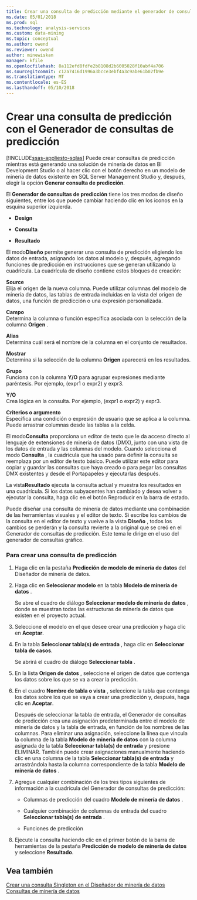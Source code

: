 ```yaml
---
title: Crear una consulta de predicción mediante el generador de consultas de predicción | Documentos de Microsoft
ms.date: 05/01/2018
ms.prod: sql
ms.technology: analysis-services
ms.custom: data-mining
ms.topic: conceptual
ms.author: owend
ms.reviewer: owend
author: minewiskan
manager: kfile
ms.openlocfilehash: 8a112efd8fdfe2b8108d2b6005028f10abf4a706
ms.sourcegitcommit: c12a7416d1996a3bcce3ebf4a3c9abe61b02fb9e
ms.translationtype: MT
ms.contentlocale: es-ES
ms.lasthandoff: 05/10/2018
---
```

# <a name="create-a-prediction-query-using-the-prediction-query-builder"></a>Crear una consulta de predicción con el Generador de consultas de predicción
[!INCLUDE[ssas-appliesto-sqlas](../../includes/ssas-appliesto-sqlas.md)]
  Puede crear consultas de predicción mientras está generando una solución de minería de datos en BI Development Studio o al hacer clic con el botón derecho en un modelo de minería de datos existente en SQL Server Management Studio y, después, elegir la opción **Generar consulta de predicción**.  
  
 El **Generador de consultas de predicción** tiene los tres modos de diseño siguientes, entre los que puede cambiar haciendo clic en los iconos en la esquina superior izquierda.  
  
-   **Design**  
  
-   **Consulta**  
  
-   **Resultado**  
  
 El modo**Diseño** permite generar una consulta de predicción eligiendo los datos de entrada, asignando los datos al modelo y, después, agregando funciones de predicción en instrucciones que se generan utilizando la cuadrícula. La cuadrícula de diseño contiene estos bloques de creación:  
  
 **Source**  
 Elija el origen de la nueva columna. Puede utilizar columnas del modelo de minería de datos, las tablas de entrada incluidas en la vista del origen de datos, una función de predicción o una expresión personalizada.  
  
 **Campo**  
 Determina la columna o función específica asociada con la selección de la columna **Origen** .  
  
 **Alias**  
 Determina cuál será el nombre de la columna en el conjunto de resultados.  
  
 **Mostrar**  
 Determina si la selección de la columna **Origen** aparecerá en los resultados.  
  
 **Grupo**  
 Funciona con la columna **Y/O** para agrupar expresiones mediante paréntesis. Por ejemplo, (expr1 o expr2) y expr3.  
  
 **Y/O**  
 Crea lógica en la consulta. Por ejemplo, (expr1 o expr2) y expr3.  
  
 **Criterios o argumento**  
 Especifica una condición o expresión de usuario que se aplica a la columna. Puede arrastrar columnas desde las tablas a la celda.  
  
 El modo**Consulta** proporciona un editor de texto que le da acceso directo al lenguaje de extensiones de minería de datos (DMX), junto con una vista de los datos de entrada y las columnas del modelo. Cuando selecciona el modo **Consulta** , la cuadrícula que ha usado para definir la consulta se reemplaza por un editor de texto básico. Puede utilizar este editor para copiar y guardar las consultas que haya creado o para pegar las consultas DMX existentes y desde el Portapapeles y ejecutarlas después.  
  
 La vista**Resultado** ejecuta la consulta actual y muestra los resultados en una cuadrícula. Si los datos subyacentes han cambiado y desea volver a ejecutar la consulta, haga clic en el botón Reproducir en la barra de estado.  
  
 Puede diseñar una consulta de minería de datos mediante una combinación de las herramientas visuales y el editor de texto. Si escribe los cambios de la consulta en el editor de texto y vuelve a la vista **Diseño** , todos los cambios se perderán y la consulta revierte a la original que se creó en el Generador de consultas de predicción. Este tema le dirige en el uso del generador de consultas gráfico.  
  
### <a name="to-create-a-prediction-query"></a>Para crear una consulta de predicción  
  
1.  Haga clic en la pestaña **Predicción de modelo de minería de datos** del Diseñador de minería de datos.  
  
2.  Haga clic en **Seleccionar modelo** en la tabla **Modelo de minería de datos** .  
  
     Se abre el cuadro de diálogo **Seleccionar modelo de minería de datos** , donde se muestran todas las estructuras de minería de datos que existen en el proyecto actual.  
  
3.  Seleccione el modelo en el que desee crear una predicción y haga clic en **Aceptar**.  
  
4.  En la tabla **Seleccionar tabla(s) de entrada** , haga clic en **Seleccionar tabla de casos**.  
  
     Se abrirá el cuadro de diálogo **Seleccionar tabla** .  
  
5.  En la lista **Origen de datos** , seleccione el origen de datos que contenga los datos sobre los que se va a crear la predicción.  
  
6.  En el cuadro **Nombre de tabla o vista** , seleccione la tabla que contenga los datos sobre los que se vaya a crear una predicción y, después, haga clic en **Aceptar**.  
  
     Después de seleccionar la tabla de entrada, el Generador de consultas de predicción crea una asignación predeterminada entre el modelo de minería de datos y la tabla de entrada, en función de los nombres de las columnas. Para eliminar una asignación, seleccione la línea que vincula la columna de la tabla **Modelo de minería de datos** con la columna asignada de la tabla **Seleccionar tabla(s) de entrada** y presione ELIMINAR. También puede crear asignaciones manualmente haciendo clic en una columna de la tabla **Seleccionar tabla(s) de entrada** y arrastrándola hasta la columna correspondiente de la tabla **Modelo de minería de datos** .  
  
7.  Agregue cualquier combinación de los tres tipos siguientes de información a la cuadrícula del Generador de consultas de predicción:  
  
    -   Columnas de predicción del cuadro **Modelo de minería de datos** .  
  
    -   Cualquier combinación de columnas de entrada del cuadro **Seleccionar tabla(s) de entrada** .  
  
    -   Funciones de predicción  
  
8.  Ejecute la consulta haciendo clic en el primer botón de la barra de herramientas de la pestaña **Predicción de modelo de minería de datos** y seleccione **Resultado**.  
  
## <a name="see-also"></a>Vea también  
 [Crear una consulta Singleton en el Diseñador de minería de datos](../../analysis-services/data-mining/create-a-singleton-query-in-the-data-mining-designer.md)   
 [Consultas de minería de datos](../../analysis-services/data-mining/data-mining-queries.md)  
  
  

